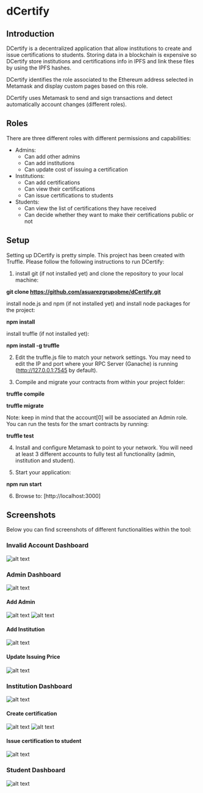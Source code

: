# dCertify
## Introduction
DCertify is a decentralized application that allow institutions to create and issue certifications to students. Storing data in a blockchain is expensive so DCertify store institutions and certifications info in IPFS and link these files by using the IPFS hashes.

DCertify identifies the role associated to the Ethereum address selected in Metamask and display custom pages based on this role.

DCertify uses Metamask to send and sign transactions and detect automatically account changes (different roles).


## Roles
There are three different roles with different permissions and capabilities:
- Admins:
    - Can add other admins
    - Can add institutions 
    - Can update cost of issuing a certification
- Institutions:
    - Can add certifications
    - Can view their certifications
    - Can issue certifications to students
- Students:
    - Can view the list of certifications they have received
    - Can decide whether they want to make their certifications public or not

## Setup
Setting up DCertify is pretty simple. This project has been created with Truffle. Please follow the following instructions to run DCertify:

1. install git (if not installed yet) and clone the repository to your local machine:

**git clone https://github.com/asuarezgrupobme/dCertify.git**

install node.js and npm (if not installed yet) and install node packages for the project:

**npm install**

install truffle (if not installed yet):

**npm install -g truffle**

2. Edit the truffle.js file to match your network settings. You may need to edit the IP and port where your RPC Server (Ganache) is running (http://127.0.0.1:7545 by default).

3. Compile and migrate your contracts from within your project folder:

**truffle compile**

**truffle migrate**

Note: keep in mind that the account[0] will be associated an Admin role. You can run the tests for the smart contracts by running:

**truffle test**

4. Install and configure Metamask to point to your network. You will need at least 3 different accounts to fully test all functionality (admin, institution and student).

5. Start your application:

**npm run start**

6. Browse to:
[http://localhost:3000]


## Screenshots
Below you can find screenshots of different functionalities within the tool:


### Invalid Account Dashboard
![alt text](https://github.com/asuarezgrupobme/dCertify/blob/master/img/00.png "Invalid account")


### Admin Dashboard
![alt text](https://github.com/asuarezgrupobme/dCertify/blob/master/img/01.png "Admin dashboard")

#### Add Admin
![alt text](https://github.com/asuarezgrupobme/dCertify/blob/master/img/02.png "Add admin and signing tx")
![alt text](https://github.com/asuarezgrupobme/dCertify/blob/master/img/03.png "Transaction confirmed")

#### Add Institution
![alt text](https://github.com/asuarezgrupobme/dCertify/blob/master/img/04.png "Add institution")

#### Update Issuing Price
![alt text](https://github.com/asuarezgrupobme/dCertify/blob/master/img/05.png "Set Issuing Price")


### Institution Dashboard
![alt text](https://github.com/asuarezgrupobme/dCertify/blob/master/img/07.png "Institution dashboard")

#### Create certification
![alt text](https://github.com/asuarezgrupobme/dCertify/blob/master/img/08.png "Create certification")
![alt text](https://github.com/asuarezgrupobme/dCertify/blob/master/img/10.png "View certifications")

#### Issue certification to student
![alt text](https://github.com/asuarezgrupobme/dCertify/blob/master/img/11.png "Issue certification to student")


### Student Dashboard
![alt text](https://github.com/asuarezgrupobme/dCertify/blob/master/img/12.png "View certifications received and Change certifications visibilityt")


